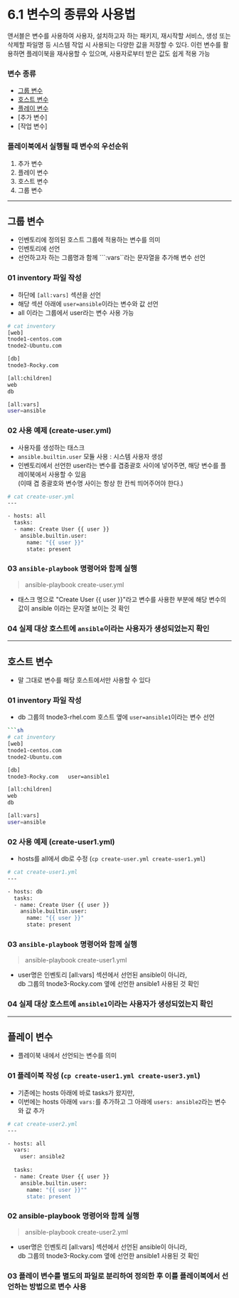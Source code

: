 # 6.1 변수의 종류와 사용법
  앤서블은 변수를 사용하여 사용자, 설치하고자 하는 패키지, 재시작할 서비스, 생성 또는 삭제할 파일명 등 시스템 작업 시 사용되는 다양한 값을 저장할 수 있다. 이런 변수를 활용하면 플레이북을 재사용할 수 있으며, 사용자로부터 받은 값도 쉽게 적용 가능

### 변수 종류 
  - [그룹 변수](#그룹-변수)
  - [호스트 변수](#호스트-변수)
  - [플레이 변수](#플레이-변수)
  - [추가 변수]
  - [작업 변수]

### 플레이북에서 실행될 때 변수의 우선순위
  1. 추가 변수
  2. 플레이 변수
  3. 호스트 변수
  4. 그룹 변수

---
## 그룹 변수
  - 인벤토리에 정의된 호스트 그룹에 적용하는 변수를 의미
  - 인벤토리에 선언
  - 선언하고자 하는 그룹명과 함께 ```:vars``라는 문자열을 추가해 변수 선언
### 01 inventory 파일 작성
  - 하단에 ```[all:vars]``` 섹션을 선언
  - 해당 섹션 아래에 ```user=ansible```이라는 변수와 값 선언
  - all 이라는 그룹에서 user라는 변수 사용 가능
  ```sh
  # cat inventory
  [web]
  tnode1-centos.com
  tnode2-Ubuntu.com

  [db]
  tnode3-Rocky.com

  [all:children]
  web
  db

  [all:vars]
  user=ansible
  ```

### 02 사용 예제 (create-user.yml)
  - 사용자를 생성하는 태스크
  - ```ansible.builtin.user``` 모듈 사용 : 시스템 사용자 생성
  - 인벤토리에서 선언한 user라는 변수를 겹중괄호 사이에 넣어주면, 해당 변수를 플레이북에서 사용할 수 있음  
    (이때 겹 중괄호와 변수명 사이는 항상 한 칸씩 띄어주어야 한다.)
  ```sh
  # cat create-user.yml
  ---

  - hosts: all
    tasks:
    - name: Create User {{ user }}
      ansible.builtin.user:
        name: "{{ user }}"
        state: present
  ```

### 03 ```ansible-playbook``` 명령어와 함께 실행
  > ansible-playbook create-user.yml
  - 태스크 명으로 "Create User {{ user }}"라고 변수를 사용한 부분에 해당 변수의 값이 ansible 이라는 문자열 보이는 것 확인

### 04 실제 대상 호스트에 ```ansible```이라는 사용자가 생성되었는지 확인

---
## 호스트 변수
  - 말 그대로 변수를 해당 호스트에서만 사용할 수 있다

### 01 inventory 파일 작성
  - db 그룹의 tnode3-rhel.com 호스트 옆에 ```user=ansible1```이라는 변수 선언
  ```sh
```sh
  # cat inventory
  [web]
  tnode1-centos.com
  tnode2-Ubuntu.com

  [db]
  tnode3-Rocky.com   user=ansible1

  [all:children]
  web
  db

  [all:vars]
  user=ansible
  ```

### 02 사용 예제 (create-user1.yml)
  - hosts를 all에서 db로 수정 (```cp create-user.yml create-user1.yml```)
  ```sh
  # cat create-user1.yml
  ---

  - hosts: db
    tasks:
    - name: Create User {{ user }}
      ansible.builtin.user:
        name: "{{ user }}"
        state: present
  ```

### 03 ```ansible-playbook``` 명령어와 함께 실행
  > ansible-playbook create-user1.yml
  - user명은 인벤토리 [all:vars] 섹션에서 선언된 ansible이 아니라,  
    db 그룹의 tnode3-Rocky.com 옆에 선언한 ansible1 사용된 것 확인

### 04 실제 대상 호스트에 ```ansible1```이라는 사용자가 생성되었는지 확인

---
## 플레이 변수
  - 플레이북 내에서 선언되는 변수를 의미

### 01 플레이북 작성 (```cp create-user1.yml create-user3.yml```)
  - 기존에는 hosts 아래에 바로 tasks가 왔지만,
  - 이번에는 hosts 아래에 ```vars:```를 추가하고 그 아래에 ```users: ansible2```라는 변수와 값 추가
  ```sh
  # cat create-user2.yml
  ---

  - hosts: all
    vars:
      user: ansible2
    
    tasks:
    - name: Create User {{ user }}
      ansible.builtin.user:
        name: "{{ user }}""
        state: present
  ```

### 02 ansible-playbook 명령어와 함께 실행
  > ansible-playbook create-user2.yml
  - user명은 인벤토리 [all:vars] 섹션에서 선언된 ansible이 아니라,  
    db 그룹의 tnode3-Rocky.com 옆에 선언한 ansible1 사용된 것 확인

### 03 플레이 변수를 별도의 파일로 분리하여 정의한 후 이를 플레이북에서 선언하는 방법으로 변수 사용

